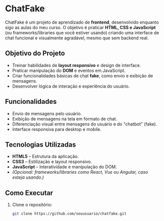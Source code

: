 # ChatFake

ChatFake é um projeto de aprendizado de **frontend**, desenvolvido enquanto sigo as aulas do meu curso. O objetivo é praticar **HTML, CSS e JavaScript** (ou frameworks/libraries que você estiver usando) criando uma interface de chat funcional e visualmente agradável, mesmo que sem backend real.

## Objetivo do Projeto

- Treinar habilidades de **layout responsivo** e design de interface.
- Praticar manipulação do **DOM** e eventos em JavaScript.
- Criar funcionalidades básicas de chat **fake**, como envio e exibição de mensagens.
- Desenvolver lógica de interação e experiência do usuário.

## Funcionalidades

- Envio de mensagens pelo usuário.
- Exibição de mensagens na tela em formato de chat.
- Diferenciação visual entre mensagens do usuário e do "chatbot" (fake).
- Interface responsiva para desktop e mobile.

## Tecnologias Utilizadas

- **HTML5** – Estrutura da aplicação.
- **CSS3** – Estilização e layout responsivo.
- **JavaScript** – Interatividade e manipulação do DOM.
- *(Opcional: frameworks/libraries como React, Vue ou Angular, caso esteja usando.)*

## Como Executar

1. Clone o repositório:  
   ```bash
   git clone https://github.com/seuusuario/chatfake.git
